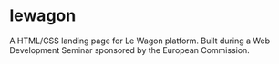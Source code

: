 # lewagon
A HTML/CSS landing page for Le Wagon platform. Built during a Web Development Seminar sponsored by the European Commission.
